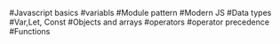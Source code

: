 #Javascript basics
	#variabls
	#Module pattern
	#Modern JS
	#Data types
	#Var,Let, Const
	#Objects and arrays
	#operators
	#operator precedence
	#Functions